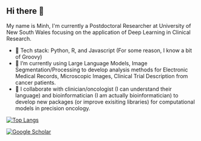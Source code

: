 ## Hi there 👋
My name is Minh, I'm currently a Postdoctoral Researcher at University of New South Wales focusing on the application of Deep Learning in Clinical Research. 

- 💬 Tech stack: Python, R, and Javascript (For some reason, I know a bit of Groovy)
- 🔭 I’m currently using Large Language Models, Image Segmentation/Processing to develop analysis methods for Electronic Medical Records, Microscopic Images, Clinical Trial Description from cancer patients. 
- 👯 I collaborate with clinician/oncologist (I can understand their language) and bioinformatician (I am actually bioinformatician) to develop new packages (or improve exisiting libraries) for computational models in precision oncology. 

[![Top Langs](https://github-readme-stats.vercel.app/api/top-langs/?username=minhtran1309&theme=radical)](https://github.com/anuraghazra/github-readme-stats)

[![Google Scholar](icon/icon.svg)](https://scholar.google.com/citations?user=twz8PzYAAAAJ&hl=en)

<!--
**minhtran1309/minhtran1309** is a ✨ _special_ ✨ repository because its `README.md` (this file) appears on your GitHub profile.

Here are some ideas to get you started:

- 🔭 I’m currently working on ...
- 🌱 I’m currently learning ...
- 👯 I’m looking to collaborate on ...
- 🤔 I’m looking for help with ...
- 💬 Ask me about ...
- 📫 How to reach me: ...
- 😄 Pronouns: ...
- ⚡ Fun fact: ...
-->
